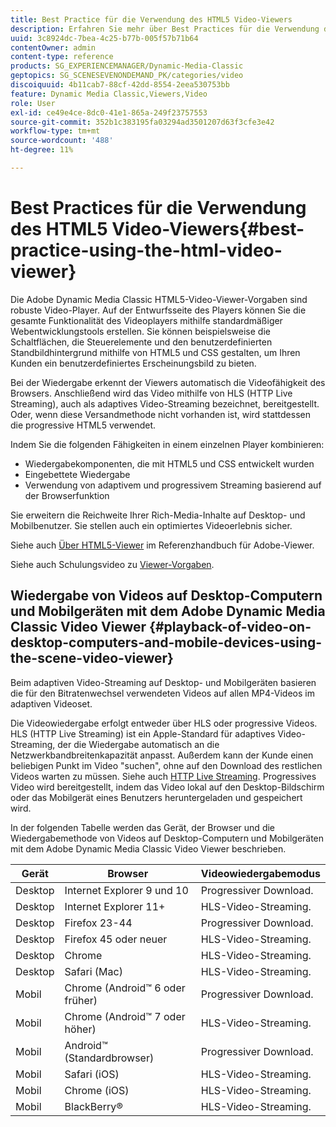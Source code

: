 ```yaml
---
title: Best Practice für die Verwendung des HTML5 Video-Viewers
description: Erfahren Sie mehr über Best Practices für die Verwendung des HTML5-Video-Viewers.
uuid: 3c8924dc-7bea-4c25-b77b-005f57b71b64
contentOwner: admin
content-type: reference
products: SG_EXPERIENCEMANAGER/Dynamic-Media-Classic
geptopics: SG_SCENESEVENONDEMAND_PK/categories/video
discoiquuid: 4b11cab7-88cf-42dd-8554-2eea530753bb
feature: Dynamic Media Classic,Viewers,Video
role: User
exl-id: ce49e4ce-8dc0-41e1-865a-249f23757553
source-git-commit: 352b1c383195fa03294ad3501207d63f3cfe3e42
workflow-type: tm+mt
source-wordcount: '488'
ht-degree: 11%

---
```


# Best Practices für die Verwendung des HTML5 Video-Viewers{#best-practice-using-the-html-video-viewer}

Die Adobe Dynamic Media Classic HTML5-Video-Viewer-Vorgaben sind robuste Video-Player. Auf der Entwurfsseite des Players können Sie die gesamte Funktionalität des Videoplayers mithilfe standardmäßiger Webentwicklungstools erstellen. Sie können beispielsweise die Schaltflächen, die Steuerelemente und den benutzerdefinierten Standbildhintergrund mithilfe von HTML5 und CSS gestalten, um Ihren Kunden ein benutzerdefiniertes Erscheinungsbild zu bieten.

Bei der Wiedergabe erkennt der Viewers automatisch die Videofähigkeit des Browsers. Anschließend wird das Video mithilfe von HLS (HTTP Live Streaming), auch als adaptives Video-Streaming bezeichnet, bereitgestellt. Oder, wenn diese Versandmethode nicht vorhanden ist, wird stattdessen die progressive HTML5 verwendet.

Indem Sie die folgenden Fähigkeiten in einem einzelnen Player kombinieren:

* Wiedergabekomponenten, die mit HTML5 und CSS entwickelt wurden
* Eingebettete Wiedergabe
* Verwendung von adaptivem und progressivem Streaming basierend auf der Browserfunktion

Sie erweitern die Reichweite Ihrer Rich-Media-Inhalte auf Desktop- und Mobilbenutzer. Sie stellen auch ein optimiertes Videoerlebnis sicher.

Siehe auch [Über HTML5-Viewer](https://experienceleague.adobe.com/docs/dynamic-media-developer-resources/library/viewers-for-aem-assets-only/c-html5-aem-asset-viewers.html?lang=en#viewers-for-aem-assets-only) im Referenzhandbuch für Adobe-Viewer.

Siehe auch Schulungsvideo zu [Viewer-Vorgaben](https://s7d5.scene7.com/s7viewers/html5/VideoViewer.html?videoserverurl=https://s7d5.scene7.com/is/content/&amp;emailurl=https://s7d5.scene7.com/s7/emailFriend&amp;serverUrl=https://s7d5.scene7.com/is/image/&amp;config=Scene7SharedAssets/Universal_HTML5_Video&amp;contenturl=https://s7d5.scene7.com/skins/&amp;asset=S7tutorials/550_viewer-presets_converted%20renamed_Done-AVS).

## Wiedergabe von Videos auf Desktop-Computern und Mobilgeräten mit dem Adobe Dynamic Media Classic Video Viewer {#playback-of-video-on-desktop-computers-and-mobile-devices-using-the-scene-video-viewer}

Beim adaptiven Video-Streaming auf Desktop- und Mobilgeräten basieren die für den Bitratenwechsel verwendeten Videos auf allen MP4-Videos im adaptiven Videoset.

Die Videowiedergabe erfolgt entweder über HLS oder progressive Videos. HLS (HTTP Live Streaming) ist ein Apple-Standard für adaptives Video-Streaming, der die Wiedergabe automatisch an die Netzwerkbandbreitenkapazität anpasst. Außerdem kann der Kunde einen beliebigen Punkt im Video &quot;suchen&quot;, ohne auf den Download des restlichen Videos warten zu müssen. Siehe auch [HTTP Live Streaming](https://developer.apple.com/streaming/). Progressives Video wird bereitgestellt, indem das Video lokal auf den Desktop-Bildschirm oder das Mobilgerät eines Benutzers heruntergeladen und gespeichert wird.

In der folgenden Tabelle werden das Gerät, der Browser und die Wiedergabemethode von Videos auf Desktop-Computern und Mobilgeräten mit dem Adobe Dynamic Media Classic Video Viewer beschrieben.

| Gerät | Browser | Videowiedergabemodus |
|--- |--- |--- |
| Desktop | Internet Explorer 9 und 10 | Progressiver Download. |
| Desktop | Internet Explorer 11+ | HLS-Video-Streaming. |
| Desktop | Firefox 23-44 | Progressiver Download. |
| Desktop | Firefox 45 oder neuer | HLS-Video-Streaming. |
| Desktop | Chrome | HLS-Video-Streaming. |
| Desktop | Safari (Mac) | HLS-Video-Streaming. |
| Mobil | Chrome (Android™ 6 oder früher) | Progressiver Download. |
| Mobil | Chrome (Android™ 7 oder höher) | HLS-Video-Streaming. |
| Mobil | Android™ (Standardbrowser) | Progressiver Download. |
| Mobil | Safari (iOS) | HLS-Video-Streaming. |
| Mobil | Chrome (iOS) | HLS-Video-Streaming. |
| Mobil | BlackBerry® | HLS-Video-Streaming. |
